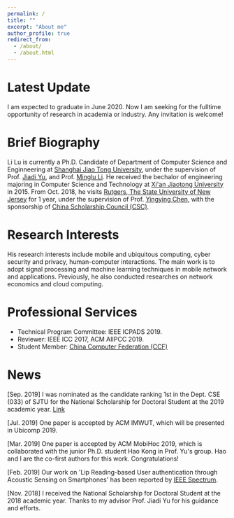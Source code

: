 ```yaml
---
permalink: /
title: ""
excerpt: "About me"
author_profile: true
redirect_from: 
  - /about/
  - /about.html
---
```

Latest Update
=====
I am expected to graduate in June 2020. Now I am seeking for the fulltime opportunity of research in academia or industry. Any invitation is welcome!

Brief Biography
=====
Li Lu is currently a Ph.D. Candidate of Department of Computer Science and Enginneering at [Shanghai Jiao Tong University](http://www.sjtu.edu.cn), under the supervision of Prof. [Jiadi Yu](http://www.cs.sjtu.edu.cn/~jdyu/), and Prof. [Minglu Li](http://www.cs.sjtu.edu.cn/PeopleDetail.aspx?id=93). He received the bechalor of engineering majoring in Computer Science and Technology at [Xi'an Jiaotong University](http://www.xjtu.edu.cn) in 2015. From Oct. 2018, he visits [Rutgers, The State University of New Jersey](http://www.rutgers.edu) for 1 year, under the supervision of Prof. [Yingying Chen](http://www.winlab.rutgers.edu/~yychen/), with the sponsorship of [China Scholarship Council (CSC)](https://www.csc.edu.cn).

Research Interests
======
His research interests include mobile and ubiquitous computing, cyber security and privacy, human-computer interactions. The main work is to adopt signal processing and machine learning techniques in mobile network and applications. Previously, he also conducted researches on network economics and cloud computing.

Professional Services
======
* Technical Program Committee: IEEE ICPADS 2019.
* Reviewer: IEEE ICC 2017, ACM AIIPCC 2019.
* Student Member: [China Computer Federation (CCF)](https://www.ccf.org.cn/) 

News
=====
\[Sep. 2019] I was nominated as the candidate ranking 1st in the Dept. CSE (033) of SJTU for the National Scholarship for Doctoral Student at the 2019 academic year. [Link](http://xsb.seiee.sjtu.edu.cn/xsb/info/15623.htm)

\[Jul. 2019\] One paper is accepted by ACM IMWUT, which will be presented in Ubicomp 2019.

\[Mar. 2019\] One paper is accepted by ACM MobiHoc 2019, which is collaborated with the junior Ph.D. student Hao Kong in Prof. Yu's group. Hao and I are the co-first authors for this work. Congratulations!

\[Feb. 2019\] Our work on 'Lip Reading-based User authentication through Acoustic Sensing on Smartphones' has been reported by [IEEE Spectrum](https://spectrum.ieee.org/tech-talk/consumer-electronics/gadgets/this-new-approach-for-user-identification-allows-phones-to-read-your-lips).

\[Nov. 2018\] I received the National Scholarship for Doctoral Student at the 2018 academic year. Thanks to my advisor Prof. Jiadi Yu for his guidance and efforts. 
